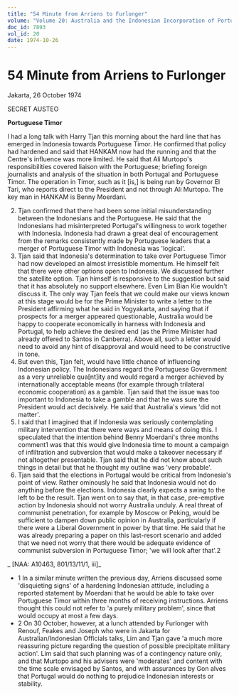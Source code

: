 ```yaml
---
title: "54 Minute from Arriens to Furlonger"
volume: "Volume 20: Australia and the Indonesian Incorporation of Portuguese Timor, 1974-1976"
doc_id: 7893
vol_id: 20
date: 1974-10-26
---
```


# 54 Minute from Arriens to Furlonger

Jakarta, 26 October 1974

SECRET AUSTEO

**Portuguese Timor**

I had a long talk with Harry Tjan this morning about the hard line that has emerged in Indonesia towards Portuguese Timor. He confirmed that policy had hardened and said that HANKAM now had the running and that the Centre's influence was more limited. He said that Ali Murtopo's responsibilities covered liaison with the Portuguese; briefing foreign journalists and analysis of the situation in both Portugal and Portuguese Timor. The operation in Timor, such as it [is,] is being run by Governor El Tari, who reports direct to the President and not through Ali Murtopo. The key man in HANKAM is Benny Moerdani.

  2. Tjan confirmed that there had been some initial misunderstanding between the Indonesians and the Portuguese. He said that the Indonesians had misinterpreted Portugal's willingness to work together with Indonesia. Indonesia had drawn a great deal of encouragement from the remarks consistently made by Portuguese leaders that a merger of Portuguese Timor with Indonesia was 'logical'.
  3. Tjan said that Indonesia's determination to take over Portuguese Timor had now developed an almost irresistible momentum. He himself felt that there were other options open to Indonesia. We discussed further the satellite option. Tjan himself is responsive to the suggestion but said that it has absolutely no support elsewhere. Even Lim Bian Kie wouldn't discuss it. The only way Tjan feels that we could make our views known at this stage would be for the Prime Minister to write a letter to the President affirming what he said in Yogyakarta, and saying that if prospects for a merger appeared questionable, Australia would be happy to cooperate economically in harness with Indonesia and Portugal, to help achieve the desired end (as the Prime Minister had already offered to Santos in Canberra). Above all, such a letter would need to avoid any hint of disapproval and would need to be constructive in tone.
  4. But even this, Tjan felt, would have little chance of influencing Indonesian policy. The Indonesians regard the Portuguese Government as a very unreliable qua[nt]ity and would regard a merger achieved by internationally acceptable means (for example through trilateral economic cooperation) as a gamble. Tjan said that the issue was too important to Indonesia to take a gamble and that he was sure the President would act decisively. He said that Australia's views 'did not matter'.
  5. I said that I imagined that if Indonesia was seriously contemplating military intervention that there were ways and means of doing this. I speculated that the intention behind Benny Moerdani's three months comment1 was that this would give Indonesia time to mount a campaign of infiltration and subversion that would make a takeover necessary if not altogether presentable. Tjan said that he did not know about such things in detail but that he thought my outline was 'very probable'.
  6. Tjan said that the elections in Portugal would be critical from Indonesia's point of view. Rather ominously he said that Indonesia would not do anything before the elections. Indonesia clearly expects a swing to the left to be the result. Tjan went on to say that, in that case, pre-emptive action by Indonesia should not worry Australia unduly. A real threat of communist penetration, for example by Moscow or Peking, would be sufficient to dampen down public opinion in Australia, particularly if there were a Liberal Government in power by that time. He said that he was already preparing a paper on this last-resort scenario and added that we need not worry that there would be adequate evidence of communist subversion in Portuguese Timor; 'we will look after that'.2



_ [NAA: A10463, 801/13/11/1, iii]_

  * 1 In a similar minute written the previous day, Arriens discussed some 'disquieting signs' of a hardening Indonesian attitude, including a reported statement by Moerdani that he would be able to take over Portuguese Timor within three months of receiving instructions. Arriens thought this could not refer to 'a purely military problem', since that would occupy at most a few days.
  * 2 On 30 October, however, at a lunch attended by Furlonger with Renouf, Feakes and Joseph who were in Jakarta for Australian/Indonesian Officials talks, Lim and Tjan gave 'a much more reassuring picture regarding the question of possible precipitate military action'. Lim said that such planning was of a contingency nature only, and that Murtopo and his advisers were 'moderates' and content with the time scale envisaged by Santos, and with assurances by Gon alves that Portugal would do nothing to prejudice Indonesian interests or stability.


